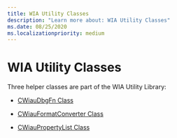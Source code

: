 ```yaml
---
title: WIA Utility Classes
description: "Learn more about: WIA Utility Classes"
ms.date: 08/25/2020
ms.localizationpriority: medium
---
```


# WIA Utility Classes

Three helper classes are part of the WIA Utility Library:

- [CWiauDbgFn Class](/windows-hardware/drivers/ddi/wiautil/nl-wiautil-cwiaudbgfn)

- [CWiauFormatConverter Class](/windows-hardware/drivers/ddi/wiautil/nl-wiautil-cwiauformatconverter)

- [CWiauPropertyList Class](/windows-hardware/drivers/ddi/wiautil/nl-wiautil-cwiaupropertylist)

